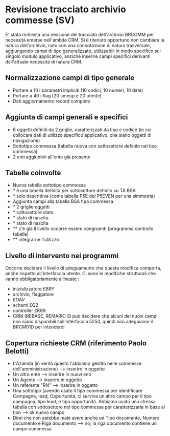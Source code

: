 # Revisione tracciato archivio commesse (SV)
E' stata richiesta una revisione del tracciato dell'archivio BRCOMM per necessità emerse nell'ambito CRM.
Si è ritenuto opportuno non cambiare la natura dell'archivio, nato con una connotazione di natura trasversale, aggiungendo campi di tipo generalizzato, utilizzabili in modo specifico sul singolo modulo applicativo, anziché inserire campi specifici derivanti dall'attuale necessità di natura CRM.

## Normalizzazione campi di tipo generale
-  Portare a 10 i parametri impliciti (10 codici, 10 numeri, 10 date)
-  Portare a 40 i flag (20 smeup e 20 utente)
-  Dati aggiornamento record completo
## Aggiunta di campi generali e specifici
-  6 oggetti definiti da 2 griglie, caratterizzati da tipo e codice (in cui collocare dati di utilizzo specifico applicativo, che siano oggetti di navigazione)
-  Sottotipo commessa (tabella nuova con sottosettore definito nel tipo commessa)
-  2 enti aggiuntivi all'ente già presente
## Tabelle coinvolte
-  Nuova tabella sottotipo commessa
- \* è una tabella definita per sottosettore definito su TA BSA
- \* solo descrittiva (come tabella P5E del P5EVEN per una simmetria)
-  Aggiunta campi alla tabella BSA tipo commessa
- \* 2 griglie oggetti
- \* sottosettore stato
- \* stato di nascita
- \* stato di nascita
- \*\* c'è già il livello occorre essere congruenti (programma controllo tabelle)
- \*\* integrarne l'utilizzo
## Livello di intervento nei programmi
Occorre decidere il livello di adeguamento che questa modifica comporta, anche rispetto all'interfaccia utente.
Ci sono le modifiche strutturali che vanno obbligatoriamente allineate : 
-  inizializzatore £BRY
-  archivio, flaggatore
-  £OAV
-  schemi £Q2
-  controller £K89
-  CRM (REBASE, REMARK)
Si può decidere che alcuni dei nuovi campi non siano disponibili sull'interfaccia 5250, quindi non adeguiamo il BRCM01D per intenderci
## Copertura richieste CRM (riferimento Paolo Belotti)
-  L'Azienda  (in verità questo l'abbiamo gestito nelle commesse dell'amministrazione) --> inserire in oggetto
-  Un altro ente --> inserire in nuovi enti
-  Un Agente --> inserire in oggetto
-  Un referente "RN" --> inserire in oggetto
-  Una sottotipo (avendo usato il tipo  commessa per identificare Campagne, lead, Opportunità, ci serviva un altro campo per il tipo campagna, tipo lead, e tipo opportunità. Abbiamo usato una stressa tabella con sottosettore nel tipo commessa per caratterizzarla in base al tipo --> ok nuovo campo
-  Direi che non sarebbe male avere anche un Tipo documento, Numero documento e  Riga documento --> no, la riga documento contiene un campo commessa

